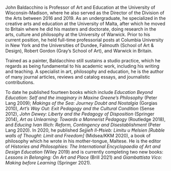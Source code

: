 John Baldacchino is Professor of Art and Education at the University of
Wisconsin-Madison, where he also served as the Director of the Division of the
Arts between 2016 and 2019. As an undergraduate, he specialized in the creative
arts and education at the University of Malta, after which he moved to Britain
where he did his masters and doctorate, doing research in the arts, culture
and philosophy at the University of Warwick. Prior to his current position, he
held full-time professorial posts at Columbia University in New York and the
Universities of Dundee, Falmouth (School of Art & Design), Robert Gordon
(Gray’s School of Art), and Warwick in Britain. 

Trained as a painter, Baldacchino still sustains a studio practice, which he
regards as being fundamental to his academic work, including his writing and
teaching. A specialist in art, philosophy and education, he is the author of
many journal articles, reviews and catalog essays, and journalistic
contributions. 

To date he published fourteen books which include _Education Beyond Education:
Self and the imaginary in Maxine Greene’s Philosophy_ (Peter Lang 2009);
_Makings of the Sea: Journey Doubt and Nostalgia_ (Gorgias 2010), _Art’s Way Out:
Exit Pedagogy and the Cultural Condition_ (Sense 2012), _John Dewey: Liberty and
the Pedagogy of Disposition_ (Springer 2014), _Art as Unlearning: Towards a
Mannerist Pedagogy_ (Routledge 2018), and _Educing Ivan Illich: Reform,
Contingency and Disestablishment_ (Peter Lang 2020). In 2020, he published
_Sejjieħ Il-Ħsieb: Limitu u Ħelsien [Rubble walls of Thought: Limit and
Freedom]_ (Midsea/KKM 2020), a book of philosophy which he wrote in his
mother-tongue, Maltese. He is the editor of _Histories and Philosophies: The
International Encyclopaedia of Art and Design Education_ (Wiley 2019) and is
currently completing two new books: _Lessons in Belonging: On Art and Place_
(Brill 2021) and _Giambattista Vico: Making before Learning_ (Springer 2021).
